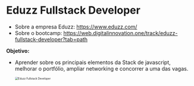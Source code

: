# Eduzz Fullstack Developer

- Sobre a empresa Eduzz: https://www.eduzz.com/
- Sobre o bootcamp: https://web.digitalinnovation.one/track/eduzz-fullstack-developer?tab=path



**Objetivo:**

- Aprender sobre os principais elementos da Stack de javascript, melhorar o portfólio, ampliar networking e concorrer a uma das vagas.

  <img src="https://hermes.digitalinnovation.one/tracks/4b31603d-4691-42bb-b588-415285a592a5.png" alt="Eduzz Fullstack Developer" style="zoom: 50%;" />